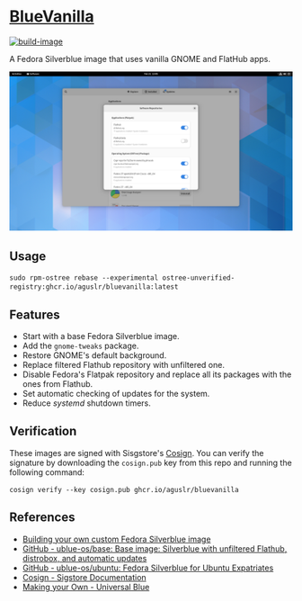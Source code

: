 [BlueVanilla][1]
================

[![build-image](https://github.com/aguslr/bluevanilla/actions/workflows/build.yml/badge.svg)](https://github.com/aguslr/bluevanilla/actions/workflows/build.yml)

A Fedora Silverblue image that uses vanilla GNOME and FlatHub apps.

![Screenshot](https://github.com/aguslr/bluevanilla/raw/main/screenshot.png "Screenshot")

Usage
-----

    sudo rpm-ostree rebase --experimental ostree-unverified-registry:ghcr.io/aguslr/bluevanilla:latest

Features
--------

- Start with a base Fedora Silverblue image.
- Add the `gnome-tweaks` package.
- Restore GNOME's default background.
- Replace filtered Flathub repository with unfiltered one.
- Disable Fedora's Flatpak repository and replace all its packages with the ones
  from Flathub.
- Set automatic checking of updates for the system.
- Reduce *systemd* shutdown timers.

Verification
------------

These images are signed with Sisgstore's [Cosign][5]. You can verify the
signature by downloading the `cosign.pub` key from this repo and running the
following command:

    cosign verify --key cosign.pub ghcr.io/aguslr/bluevanilla

References
----------

- [Building your own custom Fedora Silverblue image][2]
- [GitHub - ublue-os/base: Base image: Silverblue with unfiltered Flathub,
  distrobox, and automatic updates][3]
- [GitHub - ublue-os/ubuntu: Fedora Silverblue for Ubuntu Expatriates][4]
- [Cosign - Sigstore Documentation][5]
- [Making your Own - Universal Blue][6]


[1]: https://github.com/aguslr/bluevanilla
[2]: https://www.ypsidanger.com/building-your-own-fedora-silverblue-image/
[3]: https://github.com/ublue-os/base
[4]: https://github.com/ublue-os/ubuntu
[5]: https://docs.sigstore.dev/cosign/overview/
[6]: https://ublue.it/making-your-own/
